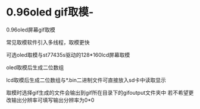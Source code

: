 # 0.96oled gif取模-
0.96oled屏幕gif取模

常见取模软件引入多线程，取模更快

可选oled取模与st77435s驱动的128*160lcd屏幕取模

oled取模后生成二位数组

lcd取模后生成二位数组与*.bin二进制文件可直接放入sd卡中读取显示

取模时选择gif生成的文件会输出到gif所在目录下的gifoutput文件夹中
若不希望更改输出分辨率可填写输出分辨率为0*0

